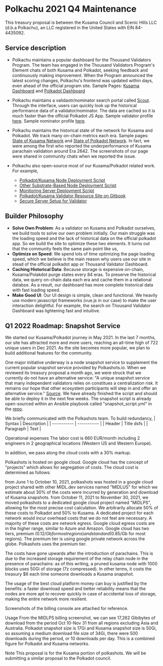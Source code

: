 # Polkachu 2021 Q4 Maintenance

This treasury proposal is between the Kusama Council and Scenic Hills LLC (d.b.a Polkachu), an LLC registered in the United States with EIN 84-4435092.

## Service description
- Polkachu maintains a popular dashboard for the Thousand Validators Program. The team has engaged in the Thousand Validators Program's Element chats of both Kusama and Polkadot, seeking feedback and continuously making improvement. When the Program announced the latest scoring changes, Polkachu's frontend was updated within days, even ahead of the official program site. Sample Pages: [Kusama Dashboard](https://polkachu.com/kusama/thousand_validators) and [Polkadot Dashboard](https://polkachu.com/polkadot/thousand_validator)
 
- Polkachu maintains a validaotr/nominator search portal called [Scout](https://polkachu.com/scout). Through the interface, users can quickly look up the historical performance data of a validator/nominator. The data are cached so it is much faster than the official Polkadot JS App. Sample validator profile [here](https://polkachu.com/kusama/validators/CsKvJ4fdesaRALc5swo5iknFDpop7YUwKPJHdmUvBsUcMGb). Sample nominator profile [here](https://polkachu.com/kusama/nominators/HTAeD1dokCVs9MwnC1q9s2a7d2kQ52TAjrxE1y5mj5MFLLA). 

- Polkachu maintains the historical state of the network for Kusama and Polkadot. We track many on-chain metrics each era. Sample pages: [State of Kusama Network](https://polkachu.com/kusama/era_summaries) and [State of Polkadot Network](https://polkachu.com/polkadot/era_summaries). In fact, we were among the first who reported the underperformance of Kusama parachain validation around Era 2642. The screenshots of our page were shared in community chats when we reported the issue. 

- Polkachu also open-source most of our Kusama/Polkadot related work. For example, 
     - [Polkadot/Kusama Node Deployment Script](https://github.com/polkachu/polkadot-validator)
     - [Other Substrate-Based Node Deployment Script](https://github.com/polkachu/substrate-validator)
     - [Monitoring Server Deployment Script](https://github.com/polkachu/server-monitoring)
     - [Polkadot/Kusama Validator Resource Site on Gitbook](https://github.com/polkachu/validator-resources)
     - [Secure Server Setup for Validator](https://github.com/polkachu/secure-server-setup)


## Builder Philosophy
- **Solve Own Problem**: As a validator on Kusama and Polkadot ourselves, we build tools to solve our own problem initially. Our main struggle was the loading speed and the lack of historical data on the official polkadot app. So we build the site to optimize these two elements. It turns out that the community feels the same pain point like us, 
- **Optimize on Speed**: We spend lots of time optimizing the page loading speed, which we believe is the main reason why users use our site in stead of the official polkadot app or Thousand Validator Dashboard. 
- **Caching Historical Data**: Because storage is expensive on-chain, Kusama/Polakdot purge states every 84 eras. To preserve the historical data, we query on-chain data each era and cache them in a relational databse. As a result, our dashboard has more complete historical data with fast loading speed. 
- **Make Good UI**: Our UI design is simple, clean and functional. We heavily use modern javascript frameworks (vue.js in our case) to make the user interaction delightful. For example, the search on Thousand Validator Dashboard was lightening fast and intuitive. 

## Q1 2022 Roadmap: Snapshot Service
We started our Kusama/Polkadot journey in May 2021. In the last 7 months, our site has attracted more and more users, reaching an all-time high of 722 unique users in Dec 2021. As the site becomes more popular, we plan to build additional features for the community. 

One major initiative underway is a node snapshot service to supplement the current popular snapshot service provided by Polkashots.io. When we reviewed its treasury proposal a month ago, we were struck that we currently do not have an alternative service: "A unique snapshot service that many independent validators relies on constitues a centralization risk. It remains our hope that other ecosystem participants will step in and offer an alternative service." [Source](https://kusama.polkassembly.io/post/1211). We have already finished the script and should be able to deploy it in the next few weeks. The snapshot script is already open-sourced within an Ansible playbook called "snapshot_script.yml" in the [repo](https://github.com/polkachu/polkadot-validator). 

We briefly communicated with the Polkashots team. To build redundancy, 
| Syntax      | Description |
| ----------- | ----------- |
| Header      | Title  dsfs     |
| Paragraph   | Text        |

Operational expenses
The labor cost is 660 EUR/month including 2 engineers in 2 geographical locations (Western US and Western Europe).

In addition, we pass along the cloud costs with a 30% markup.

Polkashots is hosted on google cloud. Google cloud has the concept of "projects" which allows for segregation of costs. The cloud cost is determined as follows:

from June 1 to October 10, 2021, polkashots was hosted in a google cloud project shared with other MIDL.dev services named "MIDLUS" for which we estimate about 30% of the costs were incurred by generation and download of Kusama snapshots.
from October 11, 2021 to November 30, 2021, we moved polkashots to a dedicated google cloud project named "MIDLPS", allowing for the most precise cost calculation. We arbitrarily allocate 50% of these costs to Polkadot and 50% to Kusama. A dedicated project for each network would incur overhead costs that we do not feel are necessary.
A majority of these costs are network egress. Google cloud egress costs are in the higher range, similar to Azure and Amazon. Google cloud has two tiers, premium ($0.12/Gb for most regions) and standard ($0.85/Gb for most regions). The premium tier is using google private network across the globe. Polkashots uses the premium tier.

The costs have gone upwards after the introduction of parachains. This is due to the increased storage requirement of the relay chain node in the presence of parachains: as of this writing, a pruned kusama node with 1000 blocks uses 50Gi of storage (7z compressed). In other terms, it costs the treasury $6 each time someone downloads a Kusama snapshot.

The usage of the best cloud platform money can buy is justified by the benefits: a faster download speed and better reliability means that the nodes are more apt to recover quickly in case of accidental loss of storage, making the entire network more resilient.

Screenshots of the billing console are attached for reference.

Usage
From the MIDLPS billing screenshot, we can see 17,262 Gibibytes of download from the period Oct 10-Nov 31 from all regions excluding Asia and Australia. Polkadot snapshot size is 17Gi and Kusama snapshot size is 50Gi, so assuming a medium download file size of 34Gi, there were 500 downloads during the period, or 10 downloads per day. This is a combined figure for Polkadot and Kusama networks.

Note
This proposal is for the Kusama portion of polkashots. We will be submitting a similar proposal to the Polkadot council.

